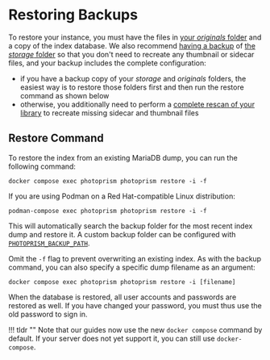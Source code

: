 # Restoring Backups

To restore your instance, you must have the files in [your *originals* folder](../../getting-started/docker-compose.md#photoprismoriginals) and a copy of the index database. We also recommend [having a backup](index.md) of [the *storage* folder](../../getting-started/docker-compose.md#photoprismstorage) so that you don't need to recreate any thumbnail or sidecar files, and your backup includes the complete configuration:

- if you have a backup copy of your *storage* and *originals* folders, the easiest way is to restore those folders first and then run the restore command as shown below
- otherwise, you additionally need to perform a [complete rescan of your library](../../user-guide/library/originals.md) to recreate missing sidecar and thumbnail files

## Restore Command

To restore the index from an existing MariaDB dump, you can run the following command:

```
docker compose exec photoprism photoprism restore -i -f
```

If you are using Podman on a Red Hat-compatible Linux distribution:

```
podman-compose exec photoprism photoprism restore -i -f
```

This will automatically search the backup folder for the most recent index dump and restore it. A custom backup folder can be configured with [`PHOTOPRISM_BACKUP_PATH`](../../getting-started/config-options.md#storage).

Omit the `-f` flag to prevent overwriting an existing index. As with the backup command, you can also specify a specific dump filename as an argument:

```
docker compose exec photoprism photoprism restore -i [filename]
```

When the database is restored, all user accounts and passwords are restored as well. If you have changed your password, you must thus use the old password to sign in.

!!! tldr ""
    Note that our guides now use the new `docker compose` command by default. If your server does not yet support it, you can still use `docker-compose`.
    
